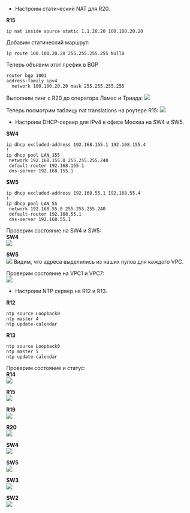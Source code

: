   * Настроим статический NAT для R20.

 **R15**
```
ip nat inside source static 1.1.20.20 100.100.20.20
```
Добавим статический маршрут:
```
ip route 100.100.20.20 255.255.255.255 Null0
```
Теперь объявим этот префик в BGP
```
router bgp 1001
address-family ipv4
  network 100.100.20.20 mask 255.255.255.255
```

Выполним пинг с R20 до оператора Ламас и Триада:
![](https://github.com/devops-user/otus/blob/main/homeworks_prof/homework_33/images/R20_nat.png)

Теперь посмотрим таблицу nat translations на роутере R15:
![](https://github.com/devops-user/otus/blob/main/homeworks_prof/homework_33/images/R15_nat.png)


  * Настроим DHCP-сервер для IPv4 в офисе Москва на SW4 и SW5.

**SW4**
```
ip dhcp excluded-address 192.168.155.1 192.168.155.4
!
ip dhcp pool LAN_155
 network 192.168.155.0 255.255.255.240
 default-router 192.168.155.1 
 dns-server 192.168.155.1 
```

**SW5**
```
ip dhcp excluded-address 192.168.55.1 192.168.55.4
!
ip dhcp pool LAN_55
 network 192.168.55.0 255.255.255.240
 default-router 192.168.55.1 
 dns-server 192.168.55.1 
```
Проверим состояние на SW4 и SW5:  
**SW4**  
![](https://github.com/devops-user/otus/blob/main/homeworks_prof/homework_33/images/SW4_dhcp.png)

**SW5**  
![](https://github.com/devops-user/otus/blob/main/homeworks_prof/homework_33/images/SW5_dhcp.png)
Видим, что адреса выделились из наших пулов для каждого VPC.

Проверим состояние на VPC1 и VPC7:  
![](https://github.com/devops-user/otus/blob/main/homeworks_prof/homework_33/images/vpc.png)

  * Настроим NTP сервер на R12 и R13.

**R12**
```
ntp source Loopback0
ntp master 4
ntp update-calendar
```

**R13**
```
ntp source Loopback0
ntp master 5
ntp update-calendar
```

Проверим состояние и статус:  
**R14**  
![](https://github.com/devops-user/otus/blob/main/homeworks_prof/homework_33/images/R14.png)

**R15**  
![](https://github.com/devops-user/otus/blob/main/homeworks_prof/homework_33/images/R15.png)

**R19**  
![](https://github.com/devops-user/otus/blob/main/homeworks_prof/homework_33/images/R19.png)

**R20**  
![](https://github.com/devops-user/otus/blob/main/homeworks_prof/homework_33/images/R20.png)

**SW4**  
![](https://github.com/devops-user/otus/blob/main/homeworks_prof/homework_33/images/SW4.png)

**SW5**  
![](https://github.com/devops-user/otus/blob/main/homeworks_prof/homework_33/images/SW5.png)

**SW3**  
![](https://github.com/devops-user/otus/blob/main/homeworks_prof/homework_33/images/SW3.png)

**SW2**  
![](https://github.com/devops-user/otus/blob/main/homeworks_prof/homework_33/images/SW2.png)
